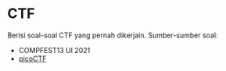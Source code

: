 # CTF
Berisi soal-soal CTF yang pernah dikerjain.
Sumber-sumber soal:
 - COMPFEST13 UI 2021
 - [picoCTF](https://www.picoctf.org/)
